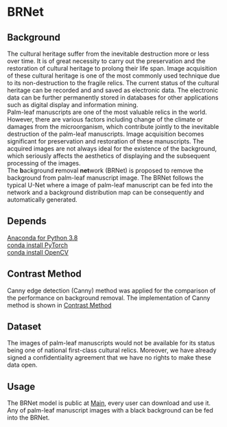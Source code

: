 # BRNet
## Background
The cultural heritage suffer from the inevitable destruction more or less over time. It is of great necessity to carry out the preservation and the restoration of cultural heritage to prolong their life span. Image acquisition of these cultural heritage is one of the most commonly used technique due to its non-destruction to the fragile relics. The current status of the cultural heritage can be recorded and and saved as electronic data. The electronic data can be further permanently stored in databases for other applications such as digital display and information mining.  
Palm-leaf manuscripts are one of the most valuable relics in the world. However, there are various factors including change of the climate or damages from the microorganism, which contribute jointly to the inevitable destruction of the palm-leaf manuscripts. Image acquisition becomes significant for preservation and restoration of these manuscripts. The acquired images are not always ideal for the existence of the background, which seriously affects the aesthetics of displaying and the subsequent processing of the images.  
The **b**ackground **r**emoval **net**work (BRNet) is proposed to remove the background from palm-leaf manuscript image. The BRNet follows the typical U-Net where a image of palm-leaf manuscript can be fed into the network and a background distribution map can be consequently and automatically generated.
## Depends
[Anaconda for Python 3.8](https://www.python.org/)  
[conda install PyTorch](https://pytorch.org)  
[conda install OpenCV](https://opencv.org/)  
## Contrast Method
Canny edge detection (Canny) method was applied for the comparison of the performance on background removal. The implementation of Canny method is shown in [Contrast Method](https://github.com/ruanyuezhe/BRNet/blob/main/Contrast%20Method/Canny_br.py)
## Dataset
The images of palm-leaf manuscripts would not be available for its status being one of national first-class cultural relics. Moreover, we have already signed a confidentiality agreement that we have no rights to make these data open.  
## Usage
The BRNet model is public at [Main](https://github.com/ruanyuezhe/BRNet/tree/main/Main), every user can download and use it.  
Any of palm-leaf manuscript images with a black background can be fed into the BRNet.
